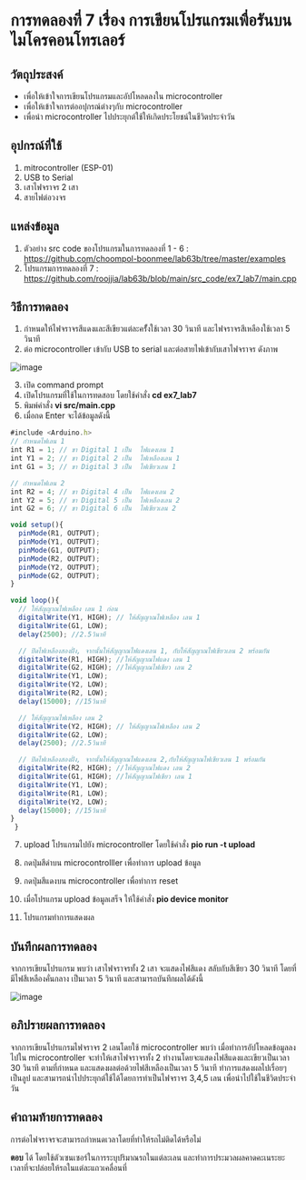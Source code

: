 # การทดลองที่ 7 เรื่อง การเขียนโปรแกรมเพื่อรันบนไมโครคอนโทรเลอร์

## วัตถุประสงค์
  - เพื่อให้เข้าใจการเขียนโปรแกรมและอัปโหลดลงใน microcontroller
  - เพื่อให้เข้าใจการต่ออปุกรณ์ต่างๆกับ microcontroller
  - เพื่อนำ microcontroller ไปประยุกต์ใช้ให้เกิดประโยชน์ในชีวิตประจำวัน
   
## อุปกรณ์ที่ใช้
  1. mitrocontroller (ESP-01)
  2. USB to Serial
  3. เสาไฟจราจร 2 เสา
  4. สายไฟต่อวงจร
  
## แหล่งข้อมูล
  1. ตัวอย่าง src code ของโปรแกรมในการทดลองที่ 1 - 6 : https://github.com/choompol-boonmee/lab63b/tree/master/examples
  2. โปรแกรมการทดลองที่ 7 : https://github.com/roojjia/lab63b/blob/main/src_code/ex7_lab7/main.cpp
  
## วิธีการทดลอง
  1. กำหนดให้ไฟจราจรสีแดงและสีเขียวแต่ละครั้ังใช้เวลา 30 วินาที และไฟจราจรสีเหลืองใช้เวลา 5 วินาที
  2. ต่อ microcontroller เข้ากับ USB to serial และต่อสายไฟเข้ากับเสาไฟจราจร ดังภาพ
  
  ![image](https://user-images.githubusercontent.com/80879780/113132523-c24c1a00-9248-11eb-8af4-e50b9c1bc58a.png)
  
  3. เปิด command prompt
  4. เปิดโปรแกรมที่ใช้ในการทดสอบ โดยใช้คำสั่ง **cd ex7_lab7** 
  5. พิมพ์คำสั่ง **vi src/main.cpp** 
  6. เมื่อกด Enter จะได้ข้อมูลดังนี้
 
  ```javascript
  #include <Arduino.h>
  // กำหนดไฟเลน 1
int R1 = 1; // ขา Digital 1 เป็น  ไฟแดงเลน 1
int Y1 = 2; // ขา Digital 2 เป็น  ไฟเหลืองเลน 1
int G1 = 3; // ขา Digital 3 เป็น  ไฟเขียวเลน 1

// กำหนดไฟเลน 2
int R2 = 4; // ขา Digital 4 เป็น  ไฟแดงเลน 2
int Y2 = 5; // ขา Digital 5 เป็น  ไฟเหลืองเลน 2
int G2 = 6; // ขา Digital 6 เป็น  ไฟเขียวเลน 2

void setup(){
    pinMode(R1, OUTPUT);
    pinMode(Y1, OUTPUT);
    pinMode(G1, OUTPUT);
    pinMode(R2, OUTPUT);
    pinMode(Y2, OUTPUT);
    pinMode(G2, OUTPUT);
}

void loop(){
    // ให้สัญญาณไฟเหลือง เลน 1 ก่อน
    digitalWrite(Y1, HIGH); // ให้สัญญาณไฟเหลือง เลน 1
    digitalWrite(G1, LOW);
    delay(2500); //2.5วินาที

    // ปิดไฟเหลืองสองฝั่ง, จากนั้นให้สัญญาณไฟแดงเลน 1, กับให้สัญญาณไฟเขียวเลน 2 พร้อมกัน
    digitalWrite(R1, HIGH); //ให้สัญญาณไฟแดง เลน 1
    digitalWrite(G2, HIGH); //ให้สัญญาณไฟเขียว เลน 2
    digitalWrite(Y1, LOW);
    digitalWrite(Y2, LOW);
    digitalWrite(R2, LOW);
    delay(15000); //15วินาที

    // ให้สัญญาณไฟเหลือง เลน 2
    digitalWrite(Y2, HIGH); // ให้สัญญาณไฟเหลือง เลน 2
    digitalWrite(G2, LOW);
    delay(2500); //2.5วินาที

    // ปิดไฟเหลืองสองฝั่ง, จากนั้นให้สัญญาณไฟแดงเลน 2,กับให้สัญญาณไฟเขียวเลน 1 พร้อมกัน
    digitalWrite(R2, HIGH); //ให้สัญญาณไฟแดง เลน 2
    digitalWrite(G1, HIGH); //ให้สัญญาณไฟเขียว เลน 1
    digitalWrite(Y1, LOW);
    digitalWrite(R1, LOW);
    digitalWrite(Y2, LOW);
    delay(15000); //15วินาที
}
   }
  ```  
  
  7. upload โปรแกรมไปยัง microcontroller โดยใช้คำสั่ง **pio run -t upload** 
  
  9. กดปุ่มสีดำบน microcontrolller เพื่อทำการ upload ข้อมูล
  10. กดปุ่มสีแดงบน microcontroller เพื่อทำการ reset
  11. เมื่อโปรแกรม upload ข้อมูลเสร็จ ให้ใช้คำสั่ง **pio device monitor**
  12. โปรแกรมทำการแสดงผล
 
## บันทึกผลการทดลอง
   จากการเขียนโปรแกรม พบว่า เสาไฟจราจรทั้ง 2 เสา จะแสดงไฟสีแดง สลับกับสีเขียว 30 วินาที โดยที่มีไฟสีเหลืองคั่นกลาง เป็นเวลา 5 วินาที และสามารถบันทึกผลได้ดังนี้
   
   ![image](https://user-images.githubusercontent.com/80879780/113141261-adc14f00-9253-11eb-91ae-05a4c2091bfe.png)

   
## อภิปรายผลการทดลอง
  จากการเขียนโปรแกรมไฟจราจร 2 เลนโดยใช้ microcontroller พบว่า เมื่อทำการอัปโหลดข้อมูลลงไปใน microcontroller จะทำให้เสาไฟจราจรทั้ง 2 ทำงานโดยจะแสดงไฟสีแดงและเขียวเป็นเวลา 30 วินาที ตามที่กำหนด และแสดงผลต่อด้วยไฟสีเหลืองเป็นเวลา 5 วินาที ทำการแสดงผลไปเรื่อยๆเป็นลูป และสามารถนำไปประยุกต์ใช้ได้โดยการทำเป็นไฟจราจร 3,4,5 เลน เพื่อนำไปใช้ในชีวิตประจำวัน
   
## คำถามท้ายการทดลอง
  การต่อไฟจราจรจะสามารถกำหนดเวลาโดยที่ทำให้รถไม่ติดได้หรือไม่
  
 __ตอบ__  ได้ โดยใช้ตัวเซนเซอร์ในการระบุปริมาณรถในแต่ละเลน และทำการประมวลผลคาดคะเนระยะเวลาที่จะปล่อยให้รถในแต่ละแถวเคลื่อนที่ 
